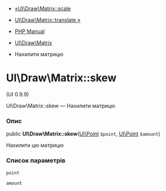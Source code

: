 - [«UI\Draw\Matrix::scale](ui-draw-matrix.scale.md)
- [UI\Draw\Matrix::translate »](ui-draw-matrix.translate.md)

- [PHP Manual](index.md)
- [UI\Draw\Matrix](class.ui-draw-matrix.md)
- Нахилити матрицю

# UI\Draw\Matrix::skew

(UI 0.9.9)

UI\Draw\Matrix::skew — Нахилити матрицю

### Опис

public **UI\Draw\Matrix::skew**([UI\Point](class.ui-point.md)
`$point`, [UI\Point](class.ui-point.md) `$amount`)

Нахилити цю матрицю

### Список параметрів

`point`

`amount`
